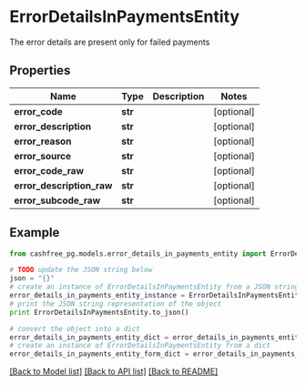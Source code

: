 # ErrorDetailsInPaymentsEntity

The error details are present only for failed payments

## Properties
Name | Type | Description | Notes
------------ | ------------- | ------------- | -------------
**error_code** | **str** |  | [optional] 
**error_description** | **str** |  | [optional] 
**error_reason** | **str** |  | [optional] 
**error_source** | **str** |  | [optional] 
**error_code_raw** | **str** |  | [optional] 
**error_description_raw** | **str** |  | [optional] 
**error_subcode_raw** | **str** |  | [optional] 

## Example

```python
from cashfree_pg.models.error_details_in_payments_entity import ErrorDetailsInPaymentsEntity

# TODO update the JSON string below
json = "{}"
# create an instance of ErrorDetailsInPaymentsEntity from a JSON string
error_details_in_payments_entity_instance = ErrorDetailsInPaymentsEntity.from_json(json)
# print the JSON string representation of the object
print ErrorDetailsInPaymentsEntity.to_json()

# convert the object into a dict
error_details_in_payments_entity_dict = error_details_in_payments_entity_instance.to_dict()
# create an instance of ErrorDetailsInPaymentsEntity from a dict
error_details_in_payments_entity_form_dict = error_details_in_payments_entity.from_dict(error_details_in_payments_entity_dict)
```
[[Back to Model list]](../README.md#documentation-for-models) [[Back to API list]](../README.md#documentation-for-api-endpoints) [[Back to README]](../README.md)


